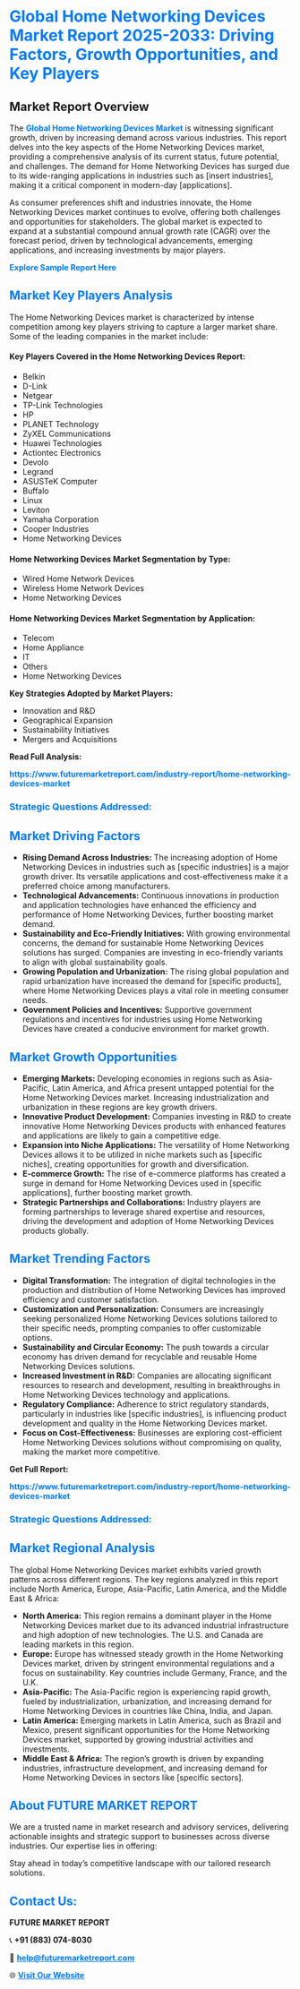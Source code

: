 <h1 style="color: #007BFF;">Global Home Networking Devices Market Report 2025-2033: Driving Factors, Growth Opportunities, and Key Players</h1>

<section id="overview">
<h2>Market Report Overview</h2>
<p>The <a href="https://www.futuremarketreport.com/industry-report/home-networking-devices-market" style="color: #007BFF; text-decoration: none;"><strong>Global Home Networking Devices Market</strong></a> is witnessing significant growth, driven by increasing demand across various industries. This report delves into the key aspects of the Home Networking Devices market, providing a comprehensive analysis of its current status, future potential, and challenges. The demand for Home Networking Devices has surged due to its wide-ranging applications in industries such as [insert industries], making it a critical component in modern-day [applications].</p>
<p>As consumer preferences shift and industries innovate, the Home Networking Devices market continues to evolve, offering both challenges and opportunities for stakeholders. The global market is expected to expand at a substantial compound annual growth rate (CAGR) over the forecast period, driven by technological advancements, emerging applications, and increasing investments by major players.</p>
</section>

<section id="overview">
<p><a href="https://www.futuremarketreport.com/request-sample/reportId=99844" style="color: #007BFF; text-decoration: none;"><strong>Explore Sample Report Here</strong></a></p>
</section>

<section id="key-players">
<h2 style="color: #007BFF;">Market Key Players Analysis</h2>
<p>The Home Networking Devices market is characterized by intense competition among key players striving to capture a larger market share. Some of the leading companies in the market include:</p>
<h4>Key Players Covered in the Home Networking Devices Report:</h4>
<ul><li>Belkin</li><li>D-Link</li><li>Netgear</li><li>TP-Link Technologies</li><li>HP</li><li>PLANET Technology</li><li>ZyXEL Communications</li><li>Huawei Technologies</li><li>Actiontec Electronics</li><li>Devolo</li><li>Legrand</li><li>ASUSTeK Computer</li><li>Buffalo</li><li>Linux</li><li>Leviton</li><li>Yamaha Corporation</li><li>Cooper Industries</li><li>Home Networking Devices</li></ul>
<h4>Home Networking Devices Market Segmentation by Type:</h4>
<ul><li>Wired Home Network Devices</li><li>Wireless Home Network Devices</li><li>Home Networking Devices</li></ul>

<h4>Home Networking Devices Market Segmentation by Application:</h4>
<ul><li>Telecom</li><li>Home Appliance</li><li>IT</li><li>Others</li><li>Home Networking Devices</li></ul>
<p><strong>Key Strategies Adopted by Market Players:</strong></p>
<ul>
<li>Innovation and R&D</li>
<li>Geographical Expansion</li>
<li>Sustainability Initiatives</li>
<li>Mergers and Acquisitions</li>
</ul>
</section>

<section>
<p><strong>Read Full Analysis: </strong></p><a href="https://www.futuremarketreport.com/industry-report/home-networking-devices-market" style="color: #007BFF; text-decoration: none;"><strong>https://www.futuremarketreport.com/industry-report/home-networking-devices-market</strong></a>
<h3 style="color: #007BFF;">Strategic Questions Addressed:</h3>
</section>

<section id="driving-factors">
<h2 style="color: #007BFF;">Market Driving Factors</h2>
<ul>
<li><strong>Rising Demand Across Industries:</strong> The increasing adoption of Home Networking Devices in industries such as [specific industries] is a major growth driver. Its versatile applications and cost-effectiveness make it a preferred choice among manufacturers.</li>
<li><strong>Technological Advancements:</strong> Continuous innovations in production and application technologies have enhanced the efficiency and performance of Home Networking Devices, further boosting market demand.</li>
<li><strong>Sustainability and Eco-Friendly Initiatives:</strong> With growing environmental concerns, the demand for sustainable Home Networking Devices solutions has surged. Companies are investing in eco-friendly variants to align with global sustainability goals.</li>
<li><strong>Growing Population and Urbanization:</strong> The rising global population and rapid urbanization have increased the demand for [specific products], where Home Networking Devices plays a vital role in meeting consumer needs.</li>
<li><strong>Government Policies and Incentives:</strong> Supportive government regulations and incentives for industries using Home Networking Devices have created a conducive environment for market growth.</li>
</ul>
</section>

<section id="growth-opportunities">
<h2 style="color: #007BFF;">Market Growth Opportunities</h2>
<ul>
<li><strong>Emerging Markets:</strong> Developing economies in regions such as Asia-Pacific, Latin America, and Africa present untapped potential for the Home Networking Devices market. Increasing industrialization and urbanization in these regions are key growth drivers.</li>
<li><strong>Innovative Product Development:</strong> Companies investing in R&D to create innovative Home Networking Devices products with enhanced features and applications are likely to gain a competitive edge.</li>
<li><strong>Expansion into Niche Applications:</strong> The versatility of Home Networking Devices allows it to be utilized in niche markets such as [specific niches], creating opportunities for growth and diversification.</li>
<li><strong>E-commerce Growth:</strong> The rise of e-commerce platforms has created a surge in demand for Home Networking Devices used in [specific applications], further boosting market growth.</li>
<li><strong>Strategic Partnerships and Collaborations:</strong> Industry players are forming partnerships to leverage shared expertise and resources, driving the development and adoption of Home Networking Devices products globally.</li>
</ul>
</section>

<section id="trending-factors">
<h2 style="color: #007BFF;">Market Trending Factors</h2>
<ul>
<li><strong>Digital Transformation:</strong> The integration of digital technologies in the production and distribution of Home Networking Devices has improved efficiency and customer satisfaction.</li>
<li><strong>Customization and Personalization:</strong> Consumers are increasingly seeking personalized Home Networking Devices solutions tailored to their specific needs, prompting companies to offer customizable options.</li>
<li><strong>Sustainability and Circular Economy:</strong> The push towards a circular economy has driven demand for recyclable and reusable Home Networking Devices solutions.</li>
<li><strong>Increased Investment in R&D:</strong> Companies are allocating significant resources to research and development, resulting in breakthroughs in Home Networking Devices technology and applications.</li>
<li><strong>Regulatory Compliance:</strong> Adherence to strict regulatory standards, particularly in industries like [specific industries], is influencing product development and quality in the Home Networking Devices market.</li>
<li><strong>Focus on Cost-Effectiveness:</strong> Businesses are exploring cost-efficient Home Networking Devices solutions without compromising on quality, making the market more competitive.</li>
</ul>
</section>

<section>
<p><strong>Get Full Report: </strong></p><a href="https://www.futuremarketreport.com/industry-report/home-networking-devices-market" style="color: #007BFF; text-decoration: none;"><strong>https://www.futuremarketreport.com/industry-report/home-networking-devices-market</strong></a>
<h3 style="color: #007BFF;">Strategic Questions Addressed:</h3>
</section>


<section id="regional-analysis">
<h2 style="color: #007BFF;">Market Regional Analysis</h2>
<p>The global Home Networking Devices market exhibits varied growth patterns across different regions. The key regions analyzed in this report include North America, Europe, Asia-Pacific, Latin America, and the Middle East & Africa:</p>
<ul>
<li><strong>North America:</strong> This region remains a dominant player in the Home Networking Devices market due to its advanced industrial infrastructure and high adoption of new technologies. The U.S. and Canada are leading markets in this region.</li>
<li><strong>Europe:</strong> Europe has witnessed steady growth in the Home Networking Devices market, driven by stringent environmental regulations and a focus on sustainability. Key countries include Germany, France, and the U.K.</li>
<li><strong>Asia-Pacific:</strong> The Asia-Pacific region is experiencing rapid growth, fueled by industrialization, urbanization, and increasing demand for Home Networking Devices in countries like China, India, and Japan.</li>
<li><strong>Latin America:</strong> Emerging markets in Latin America, such as Brazil and Mexico, present significant opportunities for the Home Networking Devices market, supported by growing industrial activities and investments.</li>
<li><strong>Middle East & Africa:</strong> The region’s growth is driven by expanding industries, infrastructure development, and increasing demand for Home Networking Devices in sectors like [specific sectors].</li>
</ul>
</section>

<footer>
<h2 style="color: #007BFF;">About FUTURE MARKET REPORT</h2>
<p>We are a trusted name in market research and advisory services, delivering actionable insights and strategic support to businesses across diverse industries. Our expertise lies in offering:</p>

<p>Stay ahead in today’s competitive landscape with our tailored research solutions.</p>

<h2 style="color: #007BFF;">Contact Us:</h2>
<p><strong>FUTURE MARKET REPORT</strong></p>
<p>📞 <strong>+91 (883) 074-8030</strong></p>
<p>📧 <strong><a href="mailto:help@futuremarketreport.com" style="color: #007BFF;">help@futuremarketreport.com</a></strong></p>
<p>🌐 <strong><a href="https://www.futuremarketreport.com/" style="color: #007BFF;">Visit Our Website</a></strong></p>
</footer>